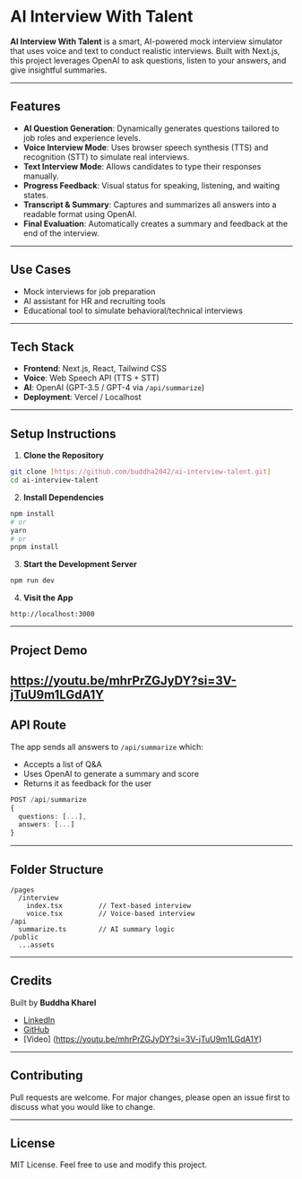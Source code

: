 # AI Interview With Talent

**AI Interview With Talent** is a smart, AI-powered mock interview simulator that uses voice and text to conduct realistic interviews. Built with Next.js, this project leverages OpenAI to ask questions, listen to your answers, and give insightful summaries.

---

##  Features

*  **AI Question Generation**: Dynamically generates questions tailored to job roles and experience levels.
*  **Voice Interview Mode**: Uses browser speech synthesis (TTS) and recognition (STT) to simulate real interviews.
*  **Text Interview Mode**: Allows candidates to type their responses manually.
*  **Progress Feedback**: Visual status for speaking, listening, and waiting states.
*  **Transcript & Summary**: Captures and summarizes all answers into a readable format using OpenAI.
*  **Final Evaluation**: Automatically creates a summary and feedback at the end of the interview.

---

##  Use Cases

* Mock interviews for job preparation
* AI assistant for HR and recruiting tools
* Educational tool to simulate behavioral/technical interviews

---

##  Tech Stack

* **Frontend**: Next.js, React, Tailwind CSS
* **Voice**: Web Speech API (TTS + STT)
* **AI**: OpenAI (GPT-3.5 / GPT-4 via `/api/summarize`)
* **Deployment**: Vercel / Localhost

---

##  Setup Instructions

1. **Clone the Repository**

```bash
git clone [https://github.com/buddha2042/ai-interview-talent.git]
cd ai-interview-talent
```

2. **Install Dependencies**

```bash
npm install
# or
yarn
# or
pnpm install
```

3. **Start the Development Server**

```bash
npm run dev
```

4. **Visit the App**

```
http://localhost:3000
```

---

## Project Demo
https://youtu.be/mhrPrZGJyDY?si=3V-jTuU9m1LGdA1Y
---

##  API Route

The app sends all answers to `/api/summarize` which:

* Accepts a list of Q\&A
* Uses OpenAI to generate a summary and score
* Returns it as feedback for the user

```ts
POST /api/summarize
{
  questions: [...],
  answers: [...]
}
```

---

##  Folder Structure

```
/pages
  /interview
    index.tsx         // Text-based interview
    voice.tsx         // Voice-based interview
/api
  summarize.ts        // AI summary logic
/public
  ...assets
```

---

##  Credits

Built by **Buddha Kharel**

* [LinkedIn](https://www.linkedin.com/in/buddha-kharel-76449a181/)
* [GitHub](https://github.com/buddha2042)
* [Video] (https://youtu.be/mhrPrZGJyDY?si=3V-jTuU9m1LGdA1Y)
---

## Contributing

Pull requests are welcome. For major changes, please open an issue first to discuss what you would like to change.

---

##  License

MIT License. Feel free to use and modify this project.
